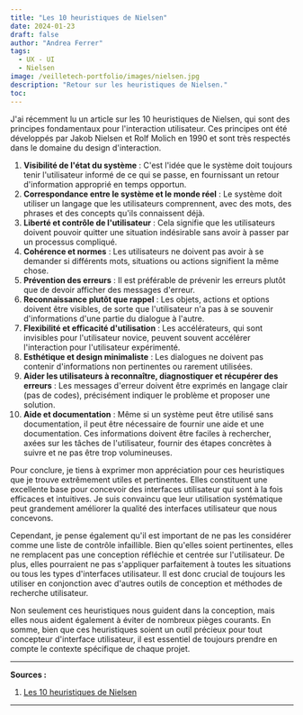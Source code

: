 ```yaml
---
title: "Les 10 heuristiques de Nielsen"
date: 2024-01-23
draft: false
author: "Andrea Ferrer"
tags:
  - UX - UI
  - Nielsen
image: /veilletech-portfolio/images/nielsen.jpg
description: "Retour sur les heuristiques de Nielsen."
toc:
---
```


J'ai récemment lu un article sur les 10 heuristiques de Nielsen, qui sont des principes fondamentaux pour l'interaction utilisateur. Ces principes ont été développés par Jakob Nielsen et Rolf Molich en 1990 et sont très respectés dans le domaine du design d'interaction.

1. **Visibilité de l'état du système** : C'est l'idée que le système doit toujours tenir l'utilisateur informé de ce qui se passe, en fournissant un retour d'information approprié en temps opportun.
2. **Correspondance entre le système et le monde réel** : Le système doit utiliser un langage que les utilisateurs comprennent, avec des mots, des phrases et des concepts qu'ils connaissent déjà.
3. **Liberté et contrôle de l'utilisateur** : Cela signifie que les utilisateurs doivent pouvoir quitter une situation indésirable sans avoir à passer par un processus compliqué.
4. **Cohérence et normes** : Les utilisateurs ne doivent pas avoir à se demander si différents mots, situations ou actions signifient la même chose.
5. **Prévention des erreurs** : Il est préférable de prévenir les erreurs plutôt que de devoir afficher des messages d'erreur.
6. **Reconnaissance plutôt que rappel** : Les objets, actions et options doivent être visibles, de sorte que l'utilisateur n'a pas à se souvenir d'informations d'une partie du dialogue à l'autre.
7. **Flexibilité et efficacité d'utilisation** : Les accélérateurs, qui sont invisibles pour l'utilisateur novice, peuvent souvent accélérer l'interaction pour l'utilisateur expérimenté.
8. **Esthétique et design minimaliste** : Les dialogues ne doivent pas contenir d'informations non pertinentes ou rarement utilisées.
9. **Aider les utilisateurs à reconnaître, diagnostiquer et récupérer des erreurs** : Les messages d'erreur doivent être exprimés en langage clair (pas de codes), précisément indiquer le problème et proposer une solution.
10. **Aide et documentation** : Même si un système peut être utilisé sans documentation, il peut être nécessaire de fournir une aide et une documentation. Ces informations doivent être faciles à rechercher, axées sur les tâches de l'utilisateur, fournir des étapes concrètes à suivre et ne pas être trop volumineuses.

Pour conclure, je tiens à exprimer mon appréciation pour ces heuristiques que je trouve extrêmement utiles et pertinentes. Elles constituent une excellente base pour concevoir des interfaces utilisateur qui sont à la fois efficaces et intuitives. Je suis convaincu que leur utilisation systématique peut grandement améliorer la qualité des interfaces utilisateur que nous concevons.

Cependant, je pense également qu'il est important de ne pas les considérer comme une liste de contrôle infaillible. Bien qu'elles soient pertinentes, elles ne remplacent pas une conception réfléchie et centrée sur l'utilisateur. De plus, elles pourraient ne pas s'appliquer parfaitement à toutes les situations ou tous les types d'interfaces utilisateur. Il est donc crucial de toujours les utiliser en conjonction avec d'autres outils de conception et méthodes de recherche utilisateur.

Non seulement ces heuristiques nous guident dans la conception, mais elles nous aident également à éviter de nombreux pièges courants. En somme, bien que ces heuristiques soient un outil précieux pour tout concepteur d'interface utilisateur, il est essentiel de toujours prendre en compte le contexte spécifique de chaque projet.

---

**Sources :**

1. [Les 10 heuristiques de Nielsen](https://www.nngroup.com/articles/ten-usability-heuristics/)

---
